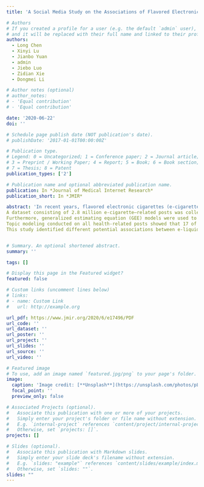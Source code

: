 ```yaml
---
title: 'A Social Media Study on the Associations of Flavored Electronic Cigarettes With Health Symptoms: Observational Study'

# Authors
# If you created a profile for a user (e.g. the default `admin` user), write the username (folder name) here
# and it will be replaced with their full name and linked to their profile.
authors:
  - Long Chen
  - Xinyi Lu
  - Jianbo Yuan
  - admin
  - Jiebo Luo
  - Zidian Xie
  - Dongmei Li

# Author notes (optional)
# author_notes:
# - 'Equal contribution'
# - 'Equal contribution'

date: '2020-06-22'
doi: ''

# Schedule page publish date (NOT publication's date).
# publishDate: '2017-01-01T00:00:00Z'

# Publication type.
# Legend: 0 = Uncategorized; 1 = Conference paper; 2 = Journal article;
# 3 = Preprint / Working Paper; 4 = Report; 5 = Book; 6 = Book section;
# 7 = Thesis; 8 = Patent
publication_types: ['2']

# Publication name and optional abbreviated publication name.
publication: In *Journal of Medical Internet Research*
publication_short: In *JMIR*

abstract: 'In recent years, flavored electronic cigarettes (e-cigarettes) have become popular among teenagers and young adults. Discussions about e-cigarettes and e-cigarette use (vaping) experiences are prevalent online, making social media an ideal resource for understanding the health risks associated with e-cigarette flavors from the users' perspective. This study aimed to investigate the potential associations between electronic cigarette liquid (e-liquid) flavors and the reporting of health symptoms using social media data.
A dataset consisting of 2.8 million e-cigarette–related posts was collected using keyword filtering from Reddit, a social media platform, from January 2013 to April 2019. Temporal analysis for nine major health symptom categories was used to understand the trend of public concerns related to e-cigarettes. Sentiment analysis was conducted to obtain the proportions of positive and negative sentiment scores for all reported health symptom categories. Topic modeling was applied to reveal the topics related to e-cigarettes and health symptoms. 
Furthermore, generalized estimating equation (GEE) models were used to quantitatively measure potential associations between e-liquid flavors and the reporting of health symptoms. Temporal analysis showed that the Respiratory category was consistently the most discussed health symptom category among all categories related to e-cigarettes on Reddit, followed by the Throat category. Sentiment analysis showed higher proportions of positive sentiment scores for all reported health symptom categories, except for the Cancer category. 
Topic modeling conducted on all health-related posts showed that 17 of the top 100 topics were flavor related. GEE models showed different associations between the reporting of health symptoms and e-liquid flavor categories, for example, lower association of the Beverage flavors with Respiratory compared with other flavors and higher association of the Fruit flavors with Cardiovascular than other flavors.
This study identified different potential associations between e-liquid flavors and the reporting of health symptoms using social media data. The results of this study provide valuable information for further investigation of the health effects associated with different e-liquid flavors.'


# Summary. An optional shortened abstract.
summary: ''

tags: []

# Display this page in the Featured widget?
featured: false

# Custom links (uncomment lines below)
# links:
# - name: Custom Link
#   url: http://example.org

url_pdf: https://www.jmir.org/2020/6/e17496/PDF
url_code: ''
url_dataset: ''
url_poster: ''
url_project: ''
url_slides: ''
url_source: ''
url_video: ''

# Featured image
# To use, add an image named `featured.jpg/png` to your page's folder.
image:
  caption: 'Image credit: [**Unsplash**](https://unsplash.com/photos/pLCdAaMFLTE)'
  focal_point: ''
  preview_only: false

# Associated Projects (optional).
#   Associate this publication with one or more of your projects.
#   Simply enter your project's folder or file name without extension.
#   E.g. `internal-project` references `content/project/internal-project/index.md`.
#   Otherwise, set `projects: []`.
projects: []

# Slides (optional).
#   Associate this publication with Markdown slides.
#   Simply enter your slide deck's filename without extension.
#   E.g. `slides: "example"` references `content/slides/example/index.md`.
#   Otherwise, set `slides: ""`.
slides: ""
---
```

